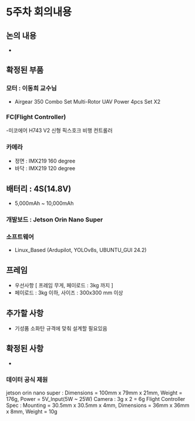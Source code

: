 # 5주차 회의내용

## 논의 내용
- 
## 확정된 부품

### 모터 : 이동희 교수님 
- Airgear 350 Combo Set Multi-Rotor UAV Power 4pcs Set X2

### FC(Flight Controller)
-미코에어 H743 V2 신형 픽스호크 비행 컨트롤러

### 카메라
- 정면 : IMX219 160 degree
- 바닥 : IMX219 120 degree

## 배터리 : 4S(14.8V) 
- 5,000mAh ~ 10,000mAh

### 개발보드 :  Jetson Orin Nano Super

### 소프트웨어
- Linux_Based (Ardupilot, YOLOv8s, UBUNTU_GUI 24.2)

## 프레임
- 우선사항 [ 프레임 무게, 페이로드 : 3kg 까지 ]
- 페이로드 : 3kg 이하, 사이즈 : 300x300 mm 이상

## 추가할 사항
- 기성품 소화탄 규격에 맞춰 설계할 필요있음

## 확정된 사항
- 

### 데이터 공식 제원
jetson orin nano super : Dimensions = 100mm x 79mm x 21mm, Weight = 176g, Power = 5V_Input(5W ~ 25W)
Camera : 3g x 2 = 6g
Flight Controller Spec : Mounting = 30.5mm x 30.5mm x 4mm, Dimensions = 36mm x 36mm x 8mm, Weight = 10g
